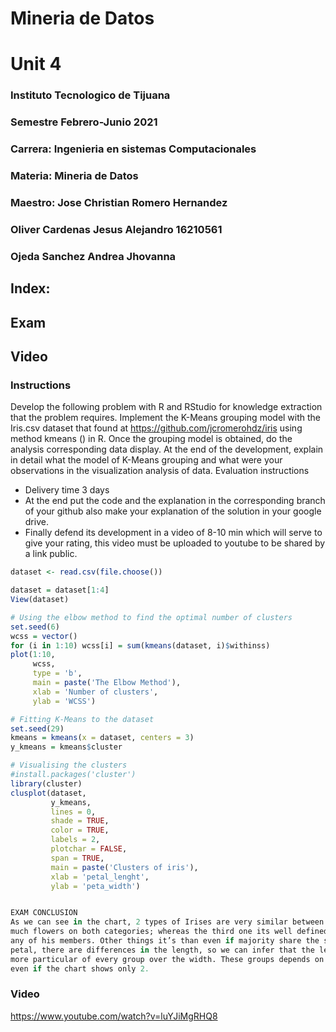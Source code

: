 # Mineria de Datos

# Unit 4

###  Instituto Tecnologico de Tijuana
### Semestre Febrero-Junio 2021
###  Carrera: Ingenieria en sistemas Computacionales
###  Materia: Mineria de Datos
###  Maestro: Jose Christian Romero Hernandez
###   Oliver Cardenas Jesus Alejandro  16210561 
### Ojeda Sanchez Andrea Jhovanna



##  Index:
## Exam
## Video

### Instructions

Develop the following problem with R and RStudio for knowledge extraction
that the problem requires.
Implement the K-Means grouping model with the Iris.csv dataset that
found at https://github.com/jcromerohdz/iris using method
kmeans () in R. Once the grouping model is obtained, do the analysis
corresponding data display.
At the end of the development, explain in detail what the model of
K-Means grouping and what were your observations in the visualization analysis
of data.
Evaluation instructions
- Delivery time 3 days
- At the end put the code and the explanation in the corresponding branch of your
github also make your explanation of the solution in your google drive.
- Finally defend its development in a video of 8-10 min which will serve to give
your rating, this video must be uploaded to youtube to be shared by a link
public.

```r
dataset <- read.csv(file.choose())

dataset = dataset[1:4]
View(dataset)

# Using the elbow method to find the optimal number of clusters
set.seed(6)
wcss = vector()
for (i in 1:10) wcss[i] = sum(kmeans(dataset, i)$withinss)
plot(1:10,
     wcss,
     type = 'b',
     main = paste('The Elbow Method'),
     xlab = 'Number of clusters',
     ylab = 'WCSS')

# Fitting K-Means to the dataset
set.seed(29)
kmeans = kmeans(x = dataset, centers = 3)
y_kmeans = kmeans$cluster

# Visualising the clusters
#install.packages('cluster')
library(cluster)
clusplot(dataset,
         y_kmeans,
         lines = 0,
         shade = TRUE,
         color = TRUE,
         labels = 2,
         plotchar = FALSE,
         span = TRUE,
         main = paste('Clusters of iris'),
         xlab = 'petal_lenght',
         ylab = 'peta_width')


EXAM CONCLUSION
As we can see in the chart, 2 types of Irises are very similar between them; they have 
much flowers on both categories; whereas the third one its well defined and doesn’t share 
any of his members. Other things it’s than even if majority share the same width of the 
petal, there are differences in the length, so we can infer that the length it’s a characteristic
more particular of every group over the width. These groups depends on 4 characteristics 
even if the chart shows only 2.

```
### Video

https://www.youtube.com/watch?v=luYJiMgRHQ8
